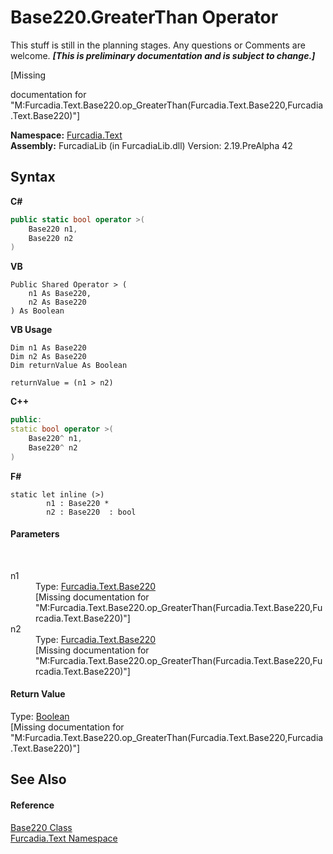 # Base220.GreaterThan Operator 
This stuff is still in the planning stages. Any questions or Comments are welcome. _**\[This is preliminary documentation and is subject to change.\]**_

\[Missing <summary> documentation for "M:Furcadia.Text.Base220.op_GreaterThan(Furcadia.Text.Base220,Furcadia.Text.Base220)"\]

**Namespace:**&nbsp;<a href="N_Furcadia_Text">Furcadia.Text</a><br />**Assembly:**&nbsp;FurcadiaLib (in FurcadiaLib.dll) Version: 2.19.PreAlpha 42

## Syntax

**C#**<br />
``` C#
public static bool operator >(
	Base220 n1,
	Base220 n2
)
```

**VB**<br />
``` VB
Public Shared Operator > ( 
	n1 As Base220,
	n2 As Base220
) As Boolean
```

**VB Usage**<br />
``` VB Usage
Dim n1 As Base220
Dim n2 As Base220
Dim returnValue As Boolean

returnValue = (n1 > n2)
```

**C++**<br />
``` C++
public:
static bool operator >(
	Base220^ n1, 
	Base220^ n2
)
```

**F#**<br />
``` F#
static let inline (>)
        n1 : Base220 * 
        n2 : Base220  : bool
```


#### Parameters
&nbsp;<dl><dt>n1</dt><dd>Type: <a href="T_Furcadia_Text_Base220">Furcadia.Text.Base220</a><br />\[Missing <param name="n1"/> documentation for "M:Furcadia.Text.Base220.op_GreaterThan(Furcadia.Text.Base220,Furcadia.Text.Base220)"\]</dd><dt>n2</dt><dd>Type: <a href="T_Furcadia_Text_Base220">Furcadia.Text.Base220</a><br />\[Missing <param name="n2"/> documentation for "M:Furcadia.Text.Base220.op_GreaterThan(Furcadia.Text.Base220,Furcadia.Text.Base220)"\]</dd></dl>

#### Return Value
Type: <a href="http://msdn2.microsoft.com/en-us/library/a28wyd50" target="_blank">Boolean</a><br />\[Missing <returns> documentation for "M:Furcadia.Text.Base220.op_GreaterThan(Furcadia.Text.Base220,Furcadia.Text.Base220)"\]

## See Also


#### Reference
<a href="T_Furcadia_Text_Base220">Base220 Class</a><br /><a href="N_Furcadia_Text">Furcadia.Text Namespace</a><br />